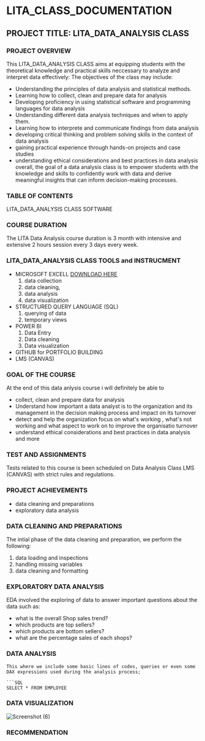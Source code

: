 # LITA_CLASS_DOCUMENTATION
## PROJECT TITLE: LITA_DATA_ANALYSIS CLASS
### PROJECT OVERVIEW
This LITA_DATA_ANALYSIS CLASS aims at equipping students with the theoretical knowledge and practical skills neccessary to analyze and interpret data effectively:
The objectives of the class may include:
- Understanding the principles of data analysis and statistical methods.
- Learning how to collect, clean and prepare data for analysis
- Developing proficiency in using statistical software and programming languages for data analysis
- Understanding different data analysis techniques and when to apply them.
- Learning how to interprete and communicate findings from data analysis
- developing critical thinking and problem solving skills in the context of data analysis
- gaining practical experience through hands-on projects and case studies
- understanding ethical considerations and best practices in data analysis
overall, the goal of a data analysis class is to empower students with the knowledge and skills to confidently work with data and derive meaningful insights that can inform decision-making processes.

### TABLE OF CONTENTS
LITA_DATA_ANALYSIS CLASS SOFTWARE

### COURSE DURATION
The LITA Data Analysis course duration is 3 month with intensive and extensive 2 hours session every 3 days every week.

### LITA_DATA_ANALYSIS CLASS TOOLS and INSTRUCMENT
- MICROSOFT EXCELL  [DOWNLOAD HERE](https://www.microsoft.com/en-us/microsoft-365/excel?ocid=ORSEARCH_Bing&msockid=3186292c7d786b7428e626017c656ac0)
    1. data collection
    2. data cleaning,
    3. data analysis
    4. data visualization
- STRUCTURED QUERY LANGUAGE (SQL) 
    1. querying of data
    2. temporary views
- POWER BI
     1. Data Entry
     2. Data cleaning
     3. Data visualization
- GITHUB for PORTFOLIO BUILDING
- LMS (CANVAS)

### GOAL OF THE COURSE
At the end of this data anlysis course i will definitely be able to 
- collect, clean and prepare data for analysis
- Understand how important a data analyst is to the organization and its management in the decision making process and impact on its turnover  
- detect and help the organization focus on what's working , what's not working and what aspect to work on to improve the organisatio turnover
- understand ethical considerations and best practices in data analysis and more

### TEST AND ASSIGNMENTS
Tests related to this course is been scheduled on Data Analysis Class LMS (CANVAS) with strict rules and regulations.

### PROJECT ACHIEVEMENTS
- data cleaning and preparations
- exploratory data analysis
### DATA CLEANING AND PREPARATIONS
The intial phase of the data cleaning and preparation, we perform the following:
 1. data loading and inspections
 2. handling missing variables
 3. data cleaning and formatting
    
### EXPLORATORY DATA ANALYSIS
EDA involved the exploring of data to answer important questions about the data such as:
- what is the overall Shop sales trend?
- which products are top sellers?
- which products are bottom sellers? 
- what are the percentage sales of each shops? 

### DATA ANALYSIS
```
This where we include some basic lines of codes, queries or even some DAX expressions used during the analysis process;

```SQL
SELECT * FROM EMPLOYEE
```
### DATA VISUALIZATION
![Screenshot (6)](https://github.com/user-attachments/assets/82c1c852-1ad7-4338-b68e-b5adde615713)


### RECOMMENDATION




